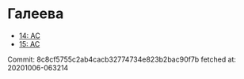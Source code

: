 # Галеева
- [14: AC](14.md)
- [15: AC](15.md)

Commit: 8c8cf5755c2ab4cacb32774734e823b2bac90f7b
 fetched at: 20201006-063214
